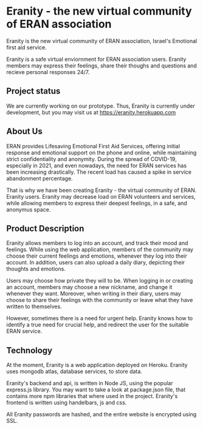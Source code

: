 
# Eranity - the new virtual community of ERAN association

Eranity is the new virtual community of ERAN association, Israel's Emotional first aid service.

Eranity is a safe virtual enviornment for ERAN association users. Eranity members may express their feelings, share their thoughs and questions and recieve personal responses 24/7.


## Project status
We are currently working on our prototype.
Thus, Eranity is currently under development, but you may visit us at https://eranity.herokuapp.com


## About Us
ERAN provides Lifesaving Emotional First Aid Services, offering initial response and emotional support on the phone and online, while maintaining strict confidentiality and anonymity.
During the spread of COVID-19, especially in 2021, and even nowadays,
the need for ERAN services has been increasing drastically. 
The recent load has caused a spike in service abandonment percentage.

That is why we have been creating Eranity - the virtual community of ERAN.
Eranity users. Eranity may decrease load on ERAN volunteers and services, while allowing members to express their deepest feelings,
in a safe, and anonymus space.

## Product Description
Eranity allows members to log into an account, and track their mood and feelings.
While using the web application, members of the community may choose their current feelings and emotions, whenever they log into their account.
In addition, users can also upload a daily diary, depicting their thoughts and emotions.

Users may choose how private they will to be. When logging in or creating an account, members may choose a new nickname, and change it whenever they want.
Moreover, when writing in their diary, users may choose to share their feelings with the community or leave what they have written to themselves.

However, sometimes there is a need for urgent help.
Eranity knows how to identify a true need for crucial help, and redirect the user for the suitable ERAN service.

## Technology
At the moment, Eranity is a web application deployed on Heroku.
Eranity uses mongodb atlas, database services, to store data.

Eranity's backend and api, is written in Node JS, using the popular express.js library.
You may want to take a look at package.json file, that contains more npm libraries that where used in the project.
Eranity's frontend is written using handelbars, js and css.

All Eranity passwords are hashed, and the entire website is encrypted using SSL.
